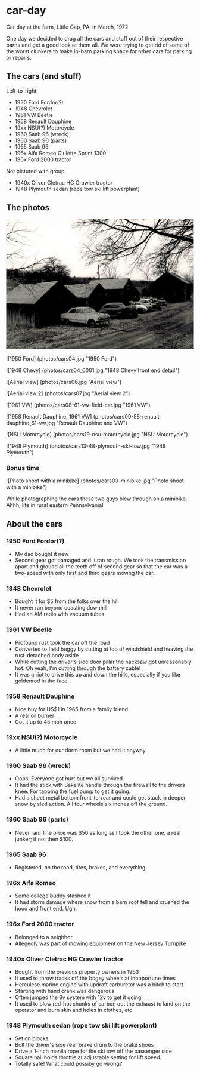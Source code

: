 # car-day
Car day at the farm, Little Gap, PA, in March, 1972

One day we decided to drag all the cars and stuff out of their respective barns and get a good look at them all. We were trying to get rid of some of the worst clunkers to make in-barn parking space for other cars for parking or repairs.

## The cars (and stuff)

Left-to-right:

* 1950 Ford Fordor(?)
* 1948 Chevrolet
* 1961 VW Beetle
* 1958 Renault Dauphine
* 19xx NSU(?) Motorcycle
* 1960 Saab 96 (wreck)
* 1960 Saab 96 (parts)
* 1965 Saab 96
* 196x Alfa Romeo Giuletta Sprint 1300
* 196x Ford 2000 tractor

Not pictured with group

* 1940x Oliver Cletrac HG Crawler tractor
* 1948 Plymouth sedan (rope tow ski lift powerplant)

## The photos

![The lineup](photos/cars02.jpg "The lineup")

![1950 Ford] (photos/cars04.jpg "1950 Ford")

![1948 Chevy] (photos/cars04_0001.jpg "1948 Chevy front end detail")

![Aerial view] (photos/cars06.jpg "Aerial view")

![Aerial view 2] (photos/cars07.jpg "Aerial view 2")

![1961 VW] (photos/cars08-61-vw-field-car.jpg "1961 VW")

![1958 Renault Dauphine, 1961 VW] (photos/cars09-58-renault-dauphine_61-vw.jpg "Renault Dauphine and VW")

![NSU Motorcycle] (photos/cars19-nsu-motorcycle.jpg "NSU Motorcycle")

![1948 Plymouth] (photos/cars13-48-plymouth-ski-tow.jpg "1948 Plymouth")

### Bonus time

![Photo shoot with a minibike] (photos/cars03-minibike.jpg "Photo shoot with a minibike")

While photographing the cars these two guys blew through on a minibike. Ahhh, life in rural eastern Pennsylvania!

## About the cars

### 1950 Ford Fordor(?)

* My dad bought it new
* Second gear got damaged and it ran rough. We took the transmission apart and ground all the teeth off of second gear so that the car was a two-speed with only first and third gears moving the car.

### 1948 Chevrolet

* Bought it for $5 from the folks over the hill
* It never ran beyond coasting downhill
* Had an AM radio with vacuum tubes

### 1961 VW Beetle

* Profound rust took the car off the road
* Converted to field buggy by cutting at top of windshield and heaving the rust-detached body aside
* While cutting the driver's side door pillar the hacksaw got unreasonably hot. Oh yeah, I'm cutting through the battery cable!
* It was a riot to drive this up and down the hills, especially if you like goldenrod in the face.

### 1958 Renault Dauphine

* Nice buy for US$1 in 1965 from a family friend
* A real oil burner
* Got it up to 45 mph once

### 19xx NSU(?) Motorcycle

* A little much for our dorm room but we had it anyway

### 1960 Saab 96 (wreck)

* Oops! Everyone got hurt but we all survived
* It had the stick with Bakelite handle through the firewall to the drivers knee. For tapping the fuel pump to get it going.
* Had a sheet metal bottom front-to-rear and could get stuck in deeper snow by sled action. All four wheels six inches off the ground.

### 1960 Saab 96 (parts)

* Never ran. The price was $50 as long as I took the other one, a real junker; if not then $100.

### 1965 Saab 96

* Registered, on the road, tires, brakes, and everything

### 196x Alfa Romeo

* Some college buddy stashed it
* It had storm damage where snow from a barn roof fell and crushed the hood and front end. Ugh.

### 196x  Ford 2000 tractor

* Belonged to a neighbor
* Allegedly was part of mowing equipment on the New Jersey Turnpike

### 1940x Oliver Cletrac HG Crawler tractor

* Bought from the previous property owners in 1963
* It used to throw tracks off the bogey wheels at inopportune times
* Herculese marine engine with updraft carburetor was a bitch to start
* Starting with hand crank was dangerous
* Often jumped the 6v system with 12v to get it going
* It used to blow red-hot chunks of carbon out the exhaust to land on the operator and burn skin and holes in clothes, etc.

### 1948 Plymouth sedan (rope tow ski lift powerplant)

* Set on blocks
* Bolt the driver's side rear brake drum to the brake shoes
* Drive a 1-inch manila rope for the ski tow off the passenger side
* Square nail holds throttle at adjustable setting for lift speed
* Totally safe! What could possiby go wrong?



